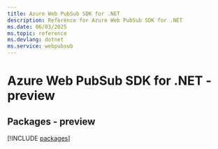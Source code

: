 ```yaml
---
title: Azure Web PubSub SDK for .NET
description: Reference for Azure Web PubSub SDK for .NET
ms.date: 06/03/2025
ms.topic: reference
ms.devlang: dotnet
ms.service: webpubsub
---
```

# Azure Web PubSub SDK for .NET - preview
## Packages - preview
[!INCLUDE [packages](web-pubsub-index.md)]